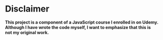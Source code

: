# Disclaimer

**This project is a component of a JavaScript course I enrolled in on Udemy. Although I have wrote the code myself, I want to emphasize that this is not my original work.**
